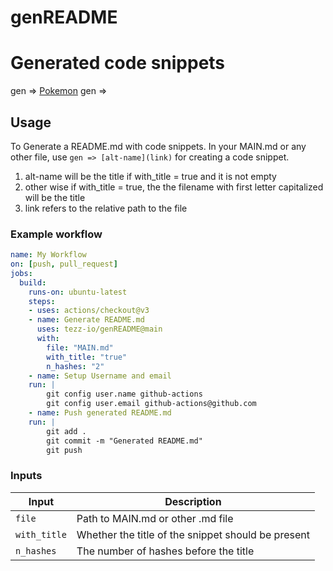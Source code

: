 # genREADME

# Generated code snippets

gen => [Pokemon](pokemon/main.c)
gen => [](another/main.ts)

## Usage

To Generate a README.md with code snippets. In your MAIN.md or any other file, use
`gen => [alt-name](link)`
for creating a code snippet.
1. alt-name will be the title if with_title = true and it is not empty
2. other wise if with_title = true, the the filename with first letter capitalized will be the title
3. link refers to the relative path to the file

### Example workflow

```yaml
name: My Workflow
on: [push, pull_request]
jobs:
  build:
    runs-on: ubuntu-latest
    steps:
    - uses: actions/checkout@v3
    - name: Generate README.md
      uses: tezz-io/genREADME@main
      with:
        file: "MAIN.md"
        with_title: "true"
        n_hashes: "2"
    - name: Setup Username and email
    run: |
        git config user.name github-actions
        git config user.email github-actions@github.com
    - name: Push generated README.md  
    run: |
        git add .
        git commit -m "Generated README.md"
        git push
```

### Inputs

| Input                                             | Description                                        |
|------------------------------------------------------|-----------------------------------------------|
| `file`  | Path to MAIN.md or other .md file    |
| `with_title`  | Whether the title of the snippet should be present    |
| `n_hashes`  | The number of hashes before the title    |
